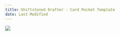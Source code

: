 ```yaml
---
title: Shiftstoned Drafter - Card Pocket Template
date: Last Modified
---
```


<div class="cardPocket">
  <img class="cardDrafterImg" src="https://cards.eternalwarcry.com/cards/full/Fire_Sigil.png">
</div>
